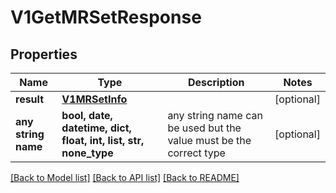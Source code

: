# V1GetMRSetResponse


## Properties
Name | Type | Description | Notes
------------ | ------------- | ------------- | -------------
**result** | [**V1MRSetInfo**](V1MRSetInfo.md) |  | [optional] 
**any string name** | **bool, date, datetime, dict, float, int, list, str, none_type** | any string name can be used but the value must be the correct type | [optional]

[[Back to Model list]](../README.md#documentation-for-models) [[Back to API list]](../README.md#documentation-for-api-endpoints) [[Back to README]](../README.md)


